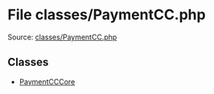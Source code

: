 File classes/PaymentCC.php
=========
Source: [classes/PaymentCC.php](https://github.com/PrestaShop/PrestaShop/blob/1.6.1.1/classes/PaymentCC.php)


Classes
-------

* [PaymentCCCore](class.PaymentCCCore.md)

